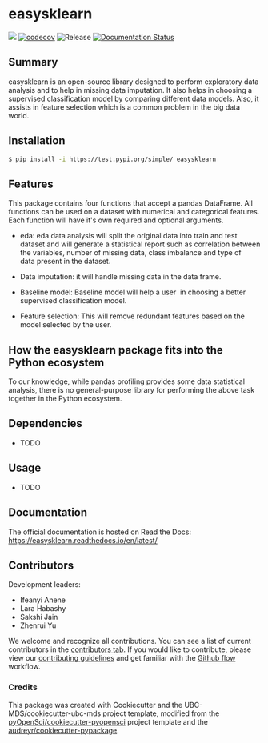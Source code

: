 # easysklearn 

![](https://github.com/yzr1996/easysklearn/workflows/build/badge.svg) [![codecov](https://codecov.io/gh/yzr1996/easysklearn/branch/main/graph/badge.svg)](https://codecov.io/gh/yzr1996/easysklearn) ![Release](https://github.com/yzr1996/easysklearn/workflows/Release/badge.svg) [![Documentation Status](https://readthedocs.org/projects/easysklearn/badge/?version=latest)](https://easysklearn.readthedocs.io/en/latest/?badge=latest)

## Summary

easysklearn is an open-source library designed to perform exploratory data analysis and to help in missing data imputation. It also helps in choosing a supervised classification model by comparing different data models. Also, it assists in feature selection which is a common problem in the big data world.
## Installation

```bash
$ pip install -i https://test.pypi.org/simple/ easysklearn
```

## Features

This package contains four functions that accept a pandas DataFrame. All functions can be used on a dataset with numerical and categorical features. Each function will have it's own required and optional arguments.

- eda: eda data analysis will split the original data into train and test dataset and will generate a statistical report such as correlation between the variables, number of missing data, class imbalance and type of data present in the dataset.

- Data imputation: it will handle missing data in the data frame.

- Baseline model: Baseline model will help a user  in choosing a better supervised classification model.

- Feature selection: This will remove redundant features based on the model selected by the user.

## How the easysklearn package fits into the Python ecosystem

To our knowledge, while pandas profiling provides some data statistical analysis, there is no general-purpose library for performing the above task together in the Python ecosystem.

## Dependencies

- TODO

## Usage

- TODO

## Documentation

The official documentation is hosted on Read the Docs: https://easysklearn.readthedocs.io/en/latest/

## Contributors

Development leaders:

- Ifeanyi Anene
- Lara Habashy
- Sakshi Jain
- Zhenrui Yu


We welcome and recognize all contributions. You can see a list of current contributors in the [contributors tab](https://github.com/yzr1996/easysklearn/graphs/contributors). If you would like to contribute, please view our [contributing guidelines](https://github.com/UBC-MDS/524_easysklearn/blob/main/CONTRIBUTING.rst) and get familiar with the [Github flow](https://blog.programster.org/git-workflows) workflow.

### Credits

This package was created with Cookiecutter and the UBC-MDS/cookiecutter-ubc-mds project template, modified from the [pyOpenSci/cookiecutter-pyopensci](https://github.com/pyOpenSci/cookiecutter-pyopensci) project template and the [audreyr/cookiecutter-pypackage](https://github.com/audreyr/cookiecutter-pypackage).
